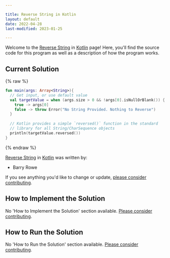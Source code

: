 ```yaml
---

title: Reverse String in Kotlin
layout: default
date: 2022-04-28
last-modified: 2023-01-25

---
```


Welcome to the [Reverse String](https://sampleprograms.io/projects/reverse-string) in [Kotlin](https://sampleprograms.io/languages/kotlin) page! Here, you'll find the source code for this program as well as a description of how the program works.

## Current Solution

{% raw %}

```kotlin
fun main(args: Array<String>){
  // Get input, or use default value
  val targetValue = when (args.size > 0 && !args[0].isNullOrBlank()) {
    true -> args[0]
    false -> throw Error("No String Provided. Nothing to Reverse")
  }  
  
  // Kotlin provides a simple `reversed()` function in the standard
  // library for all String/CharSequence objects
  println(targetValue.reversed())
}
```

{% endraw %}

[Reverse String](https://sampleprograms.io/projects/reverse-string) in [Kotlin](https://sampleprograms.io/languages/kotlin) was written by:

- Barry Rowe

If you see anything you'd like to change or update, [please consider contributing](https://github.com/TheRenegadeCoder/sample-programs).

## How to Implement the Solution

No 'How to Implement the Solution' section available. [Please consider contributing](https://github.com/TheRenegadeCoder/sample-programs-website).

## How to Run the Solution

No 'How to Run the Solution' section available. [Please consider contributing](https://github.com/TheRenegadeCoder/sample-programs-website).